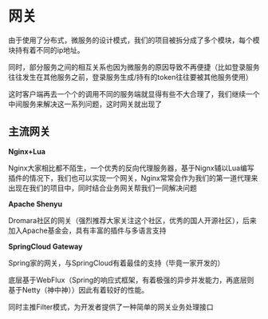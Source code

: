 # 网关

由于使用了分布式，微服务的设计模式，我们的项目被拆分成了多个模块，每个模块持有着不同的ip地址。

同时，部分服务之间的相互关系也因为微服务的原因导致不再便捷（比如登录服务往往发生在其他服务之前，登录服务生成/持有的token往往要被其他服务使用）

这时客户端再去一个个的调用不同的服务端就显得有些不大合理了，我们继续一个中间服务来解决这一系列问题，这时网关就出现了

## 主流网关

**Nginx+Lua**

Nginx大家相比都不陌生，一个优秀的反向代理服务器，基于Nignx辅以Lua编写插件的情况下，我们也可以实现一个网关，Nginx常常会作为我们的第一道代理来出现在我们的项目中，同时结合业务网关帮我们一同解决问题

**Apache Shenyu**

Dromara社区的网关（强烈推荐大家关注这个社区，优秀的国人开源社区），后来加入Apache基金会，具有丰富的插件与多语言支持

**SpringCloud Gateway**

Spring家的网关，与SpringCloud有着最佳的支持（毕竟一家开发的）

底层基于WebFlux（Spring的响应式框架，有着极强的异步并发能力，再底层则基于Netty（神中神））因此有着较好的性能。

同时主推Filter模式，为开发者提供了一种简单的网关业务处理接口